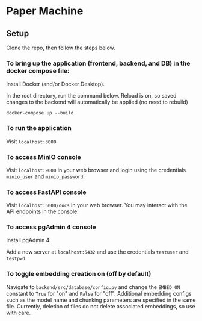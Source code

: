 # Paper Machine

## Setup

Clone the repo, then follow the steps below.

### To bring up the application (frontend, backend, and DB) in the docker compose file:
Install Docker (and/or Docker Desktop).

In the root directory, run the command below. Reload is on, so saved changes to the backend will automatically be applied (no need to rebuild)
```
docker-compose up --build
```

### To run the application

Visit `localhost:3000`

### To access MinIO console

Visit `localhost:9000` in your web browser and login using the credentials `minio_user` and `minio_password`.

### To access FastAPI console

Visit `localhost:5000/docs` in your web browser. You may interact with the API endpoints in the console.

### To access pgAdmin 4 console

Install pgAdmin 4.

Add a new server at `localhost:5432` and use the credentials `testuser` and `testpwd`.

### To toggle embedding creation on (off by default)

Navigate to `backend/src/database/config.py` and change the `EMBED_ON` constant to `True` for "on" and `False` for "off". Additional embedding configs such as the model name and chunking parameters are specified in the same file. Currently, deletion of files do not delete associated embeddings, so use with care.
